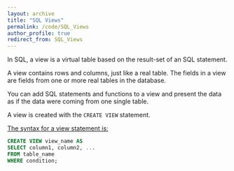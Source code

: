 ```yaml
---
layout: archive
title: "SQL Views"
permalink: /code/SQL_Views
author_profile: true
redirect_from: SQL_Views
---
```


In SQL, a view is a virtual table based on the result-set of an SQL statement.

A view contains rows and columns, just like a real table. The fields in a view are fields from one or more real tables in the database.

You can add SQL statements and functions to a view and present the data as if the data were coming from one single table.

A view is created with the `CREATE VIEW` statement.

<u>The syntax for a view statement is:</u>

```sql
CREATE VIEW view_name AS
SELECT column1, column2, ...
FROM table_name
WHERE condition;
```

